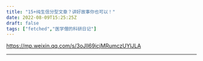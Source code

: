 ```yaml
---
title: "15+纯生信分型文章？讲好故事你也可以！"
date: 2022-08-09T15:25:25Z
draft: false
tags: ["fetched","医学僧的科研日记"]
---
```


https://mp.weixin.qq.com/s/3oJll69icjMRumczUYlJLA

---

